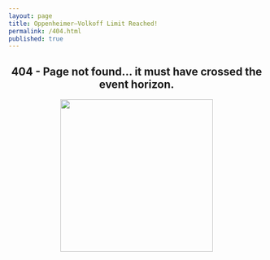 ```yaml
---
layout: page
title: Oppenheimer–Volkoff Limit Reached!
permalink: /404.html
published: true
---
```

<h2 align="center">404 - Page not found... it must have crossed the event horizon.</h2>
<center><img src="{{ site.baseurl }}/images/404.jpg" style="width: 300px;"/></center>